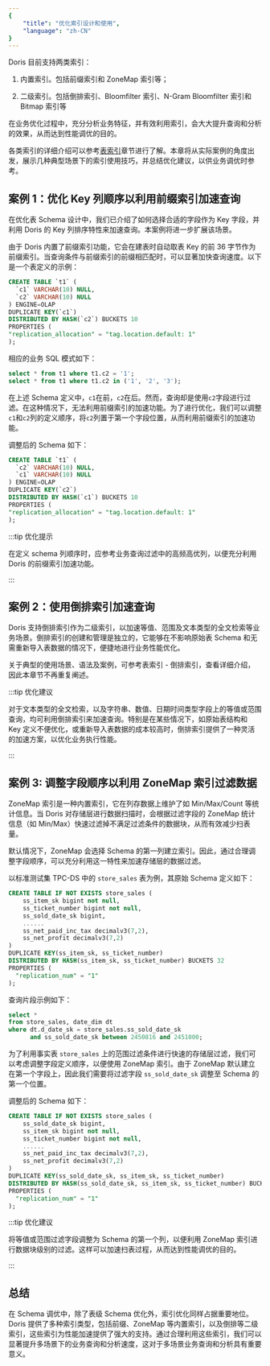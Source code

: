```yaml
---
{
    "title": "优化索引设计和使用",
    "language": "zh-CN"
}
---
```


<!-- 
Licensed to the Apache Software Foundation (ASF) under one
or more contributor license agreements.  See the NOTICE file
distributed with this work for additional information
regarding copyright ownership.  The ASF licenses this file
to you under the Apache License, Version 2.0 (the
"License"); you may not use this file except in compliance
with the License.  You may obtain a copy of the License at

  http://www.apache.org/licenses/LICENSE-2.0

Unless required by applicable law or agreed to in writing,
software distributed under the License is distributed on an
"AS IS" BASIS, WITHOUT WARRANTIES OR CONDITIONS OF ANY
KIND, either express or implied.  See the License for the
specific language governing permissions and limitations
under the License.
-->

Doris 目前支持两类索引：

1. 内置索引。包括前缀索引和 ZoneMap 索引等；

2. 二级索引。包括倒排索引、Bloomfilter 索引、N-Gram Bloomfilter 索引和 Bitmap 索引等

在业务优化过程中，充分分析业务特征，并有效利用索引，会大大提升查询和分析的效果，从而达到性能调优的目的。

各类索引的详细介绍可以参考[表索引](../../../table-design/index/index-overview)章节进行了解。本章将从实际案例的角度出发，展示几种典型场景下的索引使用技巧，并总结优化建议，以供业务调优时参考。

## 案例 1：优化 Key 列顺序以利用前缀索引加速查询

在优化表 Schema 设计中，我们已介绍了如何选择合适的字段作为 Key 字段，并利用 Doris 的 Key 列排序特性来加速查询。本案例将进一步扩展该场景。

由于 Doris 内置了前缀索引功能，它会在建表时自动取表 Key 的前 36 字节作为前缀索引。当查询条件与前缀索引的前缀相匹配时，可以显著加快查询速度。以下是一个表定义的示例：

```sql
CREATE TABLE `t1` (
  `c1` VARCHAR(10) NULL,
  `c2` VARCHAR(10) NULL
) ENGINE=OLAP
DUPLICATE KEY(`c1`)
DISTRIBUTED BY HASH(`c2`) BUCKETS 10
PROPERTIES (
"replication_allocation" = "tag.location.default: 1"
);
```

相应的业务 SQL 模式如下：

```sql
select * from t1 where t1.c2 = '1';
select * from t1 where t1.c2 in ('1', '2', '3');
```

在上述 Schema 定义中，`c1`在前，`c2`在后。然而，查询却是使用`c2`字段进行过滤。在这种情况下，无法利用前缀索引的加速功能。为了进行优化，我们可以调整`c1`和`c2`列的定义顺序，将`c2`列置于第一个字段位置，从而利用前缀索引的加速功能。

调整后的 Schema 如下：

```sql
CREATE TABLE `t1` (
  `c2` VARCHAR(10) NULL,
  `c1` VARCHAR(10) NULL
) ENGINE=OLAP
DUPLICATE KEY(`c2`)
DISTRIBUTED BY HASH(`c1`) BUCKETS 10
PROPERTIES (
"replication_allocation" = "tag.location.default: 1"
);
```

:::tip 优化提示

在定义 schema 列顺序时，应参考业务查询过滤中的高频高优列，以便充分利用 Doris 的前缀索引加速功能。

:::

## 案例 2：使用倒排索引加速查询

Doris 支持倒排索引作为二级索引，以加速等值、范围及文本类型的全文检索等业务场景。倒排索引的创建和管理是独立的，它能够在不影响原始表 Schema 和无需重新导入表数据的情况下，便捷地进行业务性能优化。

关于典型的使用场景、语法及案例，可参考表索引 - 倒排索引，查看详细介绍，因此本章节不再重复阐述。

:::tip 优化建议

对于文本类型的全文检索，以及字符串、数值、日期时间类型字段上的等值或范围查询，均可利用倒排索引来加速查询。特别是在某些情况下，如原始表结构和 Key 定义不便优化，或重新导入表数据的成本较高时，倒排索引提供了一种灵活的加速方案，以优化业务执行性能。

:::

## 案例 3: 调整字段顺序以利用 ZoneMap 索引过滤数据

ZoneMap 索引是一种内置索引，它在列存数据上维护了如 Min/Max/Count 等统计信息。当 Doris 对存储层进行数据扫描时，会根据过滤字段的 ZoneMap 统计信息（如 Min/Max）快速过滤掉不满足过滤条件的数据块，从而有效减少扫表量。

默认情况下，ZoneMap 会选择 Schema 的第一列建立索引。因此，通过合理调整字段顺序，可以充分利用这一特性来加速存储层的数据过滤。

以标准测试集 TPC-DS 中的 `store_sales` 表为例，其原始 Schema 定义如下：

```sql
CREATE TABLE IF NOT EXISTS store_sales (
    ss_item_sk bigint not null,
    ss_ticket_number bigint not null,
    ss_sold_date_sk bigint,
    ......
    ss_net_paid_inc_tax decimalv3(7,2),
    ss_net_profit decimalv3(7,2)
)
DUPLICATE KEY(ss_item_sk, ss_ticket_number)
DISTRIBUTED BY HASH(ss_item_sk, ss_ticket_number) BUCKETS 32
PROPERTIES (
  "replication_num" = "1"
);
```

查询片段示例如下：

```sql
select *
from store_sales, date_dim dt
where dt.d_date_sk = store_sales.ss_sold_date_sk
      and ss_sold_date_sk between 2450816 and 2451000;
```

为了利用事实表 `store_sales` 上的范围过滤条件进行快速的存储层过滤，我们可以考虑调整字段定义顺序，以便使用 ZoneMap 索引。由于 ZoneMap 默认建立在第一个字段上，因此我们需要将过滤字段 `ss_sold_date_sk` 调整至 Schema 的第一个位置。

调整后的 Schema 如下：

```sql
CREATE TABLE IF NOT EXISTS store_sales (
    ss_sold_date_sk bigint,
    ss_item_sk bigint not null,
    ss_ticket_number bigint not null,
    ......
    ss_net_paid_inc_tax decimalv3(7,2),
    ss_net_profit decimalv3(7,2)
)
DUPLICATE KEY(ss_sold_date_sk, ss_item_sk, ss_ticket_number)
DISTRIBUTED BY HASH(ss_sold_date_sk, ss_item_sk, ss_ticket_number) BUCKETS 32
PROPERTIES (
  "replication_num" = "1"
);
```

:::tip 优化建议

将等值或范围过滤字段调整为 Schema 的第一个列，以便利用 ZoneMap 索引进行数据块级别的过滤。这样可以加速扫表过程，从而达到性能调优的目的。

:::

## 总结

在 Schema 调优中，除了表级 Schema 优化外，索引优化同样占据重要地位。Doris 提供了多种索引类型，包括前缀、ZoneMap 等内置索引，以及倒排等二级索引，这些索引为性能加速提供了强大的支持。通过合理利用这些索引，我们可以显著提升多场景下的业务查询和分析速度，这对于多场景业务查询和分析具有重要意义。